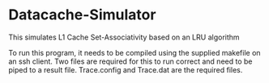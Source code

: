 # Datacache-Simulator
This simulates L1 Cache Set-Associativity based on an LRU algorithm

To run this program, it needs to be compiled using the supplied makefile on an ssh client. Two files are required for this to run correct and need to be piped to a result file. Trace.config and Trace.dat are the required files.
